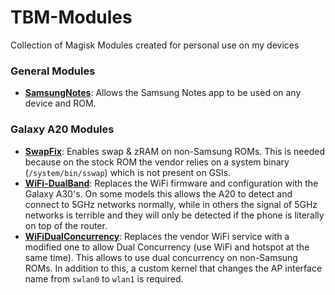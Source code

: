 # TBM-Modules
Collection of Magisk Modules created for personal use on my devices

### General Modules
* **[SamsungNotes](./SamsungNotes/)**: Allows the Samsung Notes app to be used on any device and ROM.

### Galaxy A20 Modules
* **[SwapFix](./Galaxy%20A20/SwapFix/)**: Enables swap & zRAM on non-Samsung ROMs. This is needed because on the stock ROM the vendor relies on a system binary (`/system/bin/sswap`) which is not present on GSIs.
* **[WiFi-DualBand](./Galaxy%20A20/WiFi-DualBand/)**: Replaces the WiFi firmware and configuration with the Galaxy A30's. On some models this allows the A20 to detect and connect to 5GHz networks normally, while in others the signal of 5GHz networks is terrible and they will only be detected if the phone is literally on top of the router.
* **[WiFiDualConcurrency](./Galaxy%20A20/WiFiDualConcurrency/)**: Replaces the vendor WiFi service with a modified one to allow Dual Concurrency (use WiFi and hotspot at the same time). This allows to use dual concurrency on non-Samsung ROMs. In addition to this, a custom kernel that changes the AP interface name from `swlan0` to `wlan1` is required.